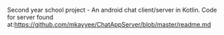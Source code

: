 Second year school project - An android chat client/server in Kotlin. Code for server found at:https://github.com/mkayyee/ChatAppServer/blob/master/readme.md
